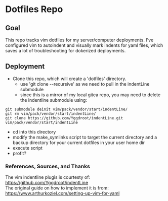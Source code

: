 # Dotfiles Repo

## Goal

This repo tracks vim dotfiles for my server/computer deployments. I've configured vim to autoindent and visually mark indents for yaml files, which saves a lot of troubleshooting for dokerized deployments.

## Deployment

+ Clone this repo, which will create a 'dotfiles' directory. 
  + use 'git clone --recursive' as we need to pull in the indentLine submodule
  + since this is a mirror of my local gitea repo, you may need to delete the indentline submodule using:

```
git submodule deinit vim/pack/vendor/start/indentLine/
git rm vim/pack/vendor/start/indentLine/
git clone https://github.com/Yggdroot/indentLine.git vim/pack/vendor/start/indentLine
```

+ cd into this directory 
+ modify the make_symlinks script to target the current directory and a backup directory for your current dotfiles in your user home dir
+ execute script
+ profit?

### References, Sources, and Thanks
The vim indentline plugis is courtesty of: https://github.com/Yggdroot/indentLine \
The original guide on how to implement it is from: https://www.arthurkoziel.com/setting-up-vim-for-yaml
